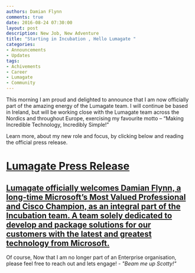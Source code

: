 ```yaml
---
authors: Damian Flynn
comments: true
date: 2016-08-24 07:30:00
layout: post
description: New Job, New Adventure
title: "Starting in Incubation , Hello Lumagate "
categories:
- Announcements
- Updates
tags:
- Achivements
- Career
- Lumagate
- Community
---
```


This morning I am proud and delighted to announce that I am now officially part of the amazing energy of the Lumagate team. I will continue be based in Ireland, but will be working close with the Lumagate team across the Nordics and throughout Europe, exercising my favourite motto – “Making Incredible Technology, Incredibly Simple!” 



Learn more, about my new role and focus, by clicking below and reading the official press release.

# [Lumagate Press Release](http://www.lumagate.com/news/lumagate-strengthen-its-team-with-datacenter-and-cloud-expert)

## [Lumagate officially welcomes Damian Flynn, a long-time Microsoft’s Most Valued Professional and Cisco Champion, as an integral part of the Incubation team. A team solely dedicated to develop and package solutions for our customers with the latest and greatest technology from Microsoft.](http://www.lumagate.com/news/lumagate-strengthen-its-team-with-datacenter-and-cloud-expert)

Of course, Now that I am no longer part of an Enterprise organisation, please feel free to reach out and lets engage! - *"Beam me up Scotty!"*